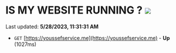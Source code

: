 # IS MY WEBSITE RUNNING ? [![](https://img.shields.io/static/v1?label=Sponsor&message=%E2%9D%A4&logo=GitHub&color=%23fe8e86)](https://github.com/sponsors/<username>)

Last updated: **5/28/2023, 11:31:31 AM**

- `GET` [https://youssefservice.me](https://youssefservice.me) - **Up** (1027ms)
